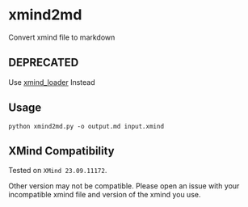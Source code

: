 # xmind2md

Convert xmind file to markdown

## DEPRECATED

Use [xmind_loader](https://github.com/TerraceCN/xmind_loader) Instead

## Usage

```shell
python xmind2md.py -o output.md input.xmind
```

## XMind Compatibility

Tested on `XMind 23.09.11172`.

Other version may not be compatible. Please open an issue with your incompatible xmind file and version of the xmind you use.
